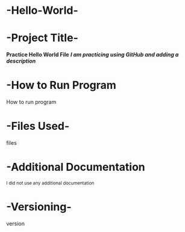 # -Hello-World-
# -Project Title-

**Practice Hello World File**
***I am practicing using GitHub and adding a description***

# -How to Run Program
How to run program

# -Files Used-
files

# -Additional Documentation
<sub>I did not use any additional documentation</sub>

# -Versioning-
version
